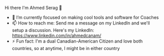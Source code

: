 Hi there I'm Ahmed Serag 👋

- 🔭 I’m currently focused on making cool tools and software for Coaches
- 📫 How to reach me: Send me a message on my LinkedIn and we'll setup a discussion. Here's my LinkedIn: https://www.linkedin.com/in/ahmedcanam/
- ⚡ Fun fact: I'm a dual Canadian-American Citizen and love both countries, so at anytime, I might be in either country
